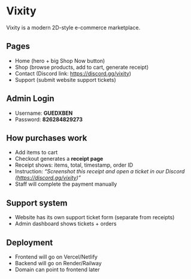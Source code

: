 # Vixity

Vixity is a modern 2D-style e-commerce marketplace.

## Pages
- Home (hero + big Shop Now button)
- Shop (browse products, add to cart, generate receipt)
- Contact (Discord link: https://discord.gg/vixity)
- Support (submit website support tickets)

## Admin Login
- Username: **GUEDXBEN**
- Password: **826284829273**

## How purchases work
- Add items to cart
- Checkout generates a **receipt page**
- Receipt shows: items, total, timestamp, order ID
- Instruction: *“Screenshot this receipt and open a ticket in our Discord (https://discord.gg/vixity)”*
- Staff will complete the payment manually

## Support system
- Website has its own support ticket form (separate from receipts)
- Admin dashboard shows tickets + orders

## Deployment
- Frontend will go on Vercel/Netlify
- Backend will go on Render/Railway
- Domain can point to frontend later
